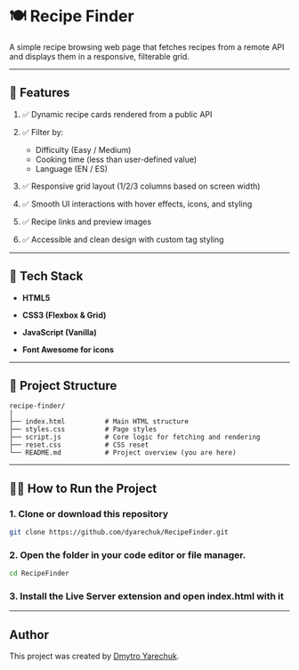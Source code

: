 # 🍽️ Recipe Finder

A simple recipe browsing web page that fetches recipes from a remote API and displays them in a responsive, filterable grid.

---

## 🚀 Features

1. ✅ Dynamic recipe cards rendered from a public API

2. ✅ Filter by:
    - Difficulty (Easy / Medium)
    - Cooking time (less than user-defined value)
    - Language (EN / ES)

3. ✅ Responsive grid layout (1/2/3 columns based on screen width)

4. ✅ Smooth UI interactions with hover effects, icons, and styling

5. ✅ Recipe links and preview images

6. ✅ Accessible and clean design with custom tag styling

---

## 💠 Tech Stack

- **HTML5**

- **CSS3 (Flexbox & Grid)**

- **JavaScript (Vanilla)**

- **Font Awesome for icons**

---

## 📆 Project Structure

```
recipe-finder/
│
├── index.html          # Main HTML structure
├── styles.css          # Page styles
├── script.js           # Core logic for fetching and rendering
├── reset.css           # CSS reset
└── README.md           # Project overview (you are here)
```

---

## 🧑‍💻 How to Run the Project

### 1. Clone or download this repository

```bash
git clone https://github.com/dyarechuk/RecipeFinder.git
```

### 2. Open the folder in your code editor or file manager.

```bash
cd RecipeFinder
```

### 3. Install the Live Server extension and open index.html with it

---

## Author

This project was created by [Dmytro Yarechuk](https://github.com/Dyarechuk).